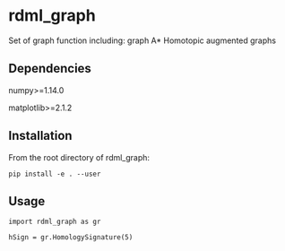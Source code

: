 # rdml_graph

Set of graph function including:
graph
A*
Homotopic augmented graphs



## Dependencies

numpy>=1.14.0

matplotlib>=2.1.2


## Installation
From the root directory of rdml_graph:

```
pip install -e . --user
```

## Usage

```
import rdml_graph as gr

hSign = gr.HomologySignature(5)
```
